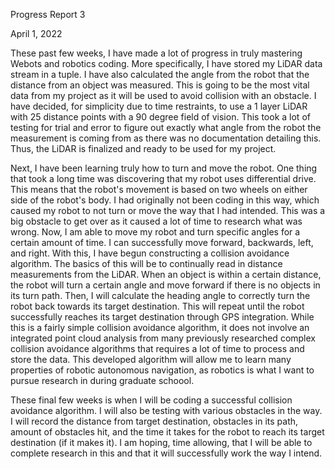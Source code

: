 Progress Report 3

April 1, 2022

These past few weeks, I have made a lot of progress in truly mastering Webots and robotics coding. More specifically, I have stored my LiDAR data stream in a tuple. I have also calculated the angle from the robot that the distance from an object was measured. This is going to be the most vital data from my project as it will be used to avoid collision with an obstacle. I have decided, for simplicity due to time restraints, to use a 1 layer LiDAR with 25 distance points with a 90 degree field of vision. This took a lot of testing for trial and error to figure out exactly what angle from the robot the measurement is coming from as there was no documentation detailing this. Thus, the LiDAR is finalized and ready to be used for my project.

Next, I have been learning truly how to turn and move the robot. One thing that took a long time was discovering that my robot uses differential drive. This means that the robot's movement is based on two wheels on either side of the robot's body. I had originally not been coding in this way, which caused my robot to not turn or move the way that I had intended. This was a big obstacle to get over as it caused a lot of time to research what was wrong. Now, I am able to move my robot and turn specific angles for a certain amount of time. I can successfully move forward, backwards, left, and right. With this, I have begun constructing a collision avoidance algorithm. The basics of this will be to continually read in distance measurements from the LiDAR. When an object is within a certain distance, the robot will turn a certain angle and move forward if there is no objects in its turn path. Then, I will calculate the heading angle to correctly turn the robot back towards its target destination. This will repeat until the robot successfully reaches its target destination through GPS integration. While this is a fairly simple collision avoidance algorithm, it does not involve an integrated point cloud analysis from many previously researched complex collision avoidance algorithms that requires a lot of time to process and store the data. This developed algorithm will allow me to learn many properties of robotic autonomous navigation, as robotics is what I want to pursue research in during graduate schoool.

These final few weeks is when I will be coding a successful collision avoidance algorithm. I will also be testing with various obstacles in the way. I will record the  distance from target destination, obstacles in its path, amount of obstacles hit, and the time it takes for the robot to reach its target destination (if it makes it). I am hoping, time allowing, that I will be able to complete research in this and that it will successfully work the way I intend. 
